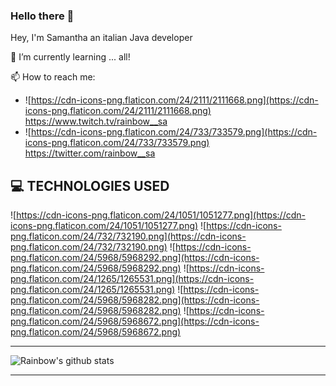 ### Hello there 👋

Hey, I'm Samantha an italian Java developer

 🌱 I’m currently learning ... all!

 📫 How to reach me: 
 - ![https://cdn-icons-png.flaticon.com/24/2111/2111668.png](https://cdn-icons-png.flaticon.com/24/2111/2111668.png) https://www.twitch.tv/rainbow__sa
 - ![https://cdn-icons-png.flaticon.com/24/733/733579.png](https://cdn-icons-png.flaticon.com/24/733/733579.png) https://twitter.com/rainbow__sa

## 💻 TECHNOLOGIES USED

![https://cdn-icons-png.flaticon.com/24/1051/1051277.png](https://cdn-icons-png.flaticon.com/24/1051/1051277.png)
![https://cdn-icons-png.flaticon.com/24/732/732190.png](https://cdn-icons-png.flaticon.com/24/732/732190.png)
![https://cdn-icons-png.flaticon.com/24/5968/5968292.png](https://cdn-icons-png.flaticon.com/24/5968/5968292.png)
![https://cdn-icons-png.flaticon.com/24/1265/1265531.png](https://cdn-icons-png.flaticon.com/24/1265/1265531.png)
![https://cdn-icons-png.flaticon.com/24/5968/5968282.png](https://cdn-icons-png.flaticon.com/24/5968/5968282.png)
![https://cdn-icons-png.flaticon.com/24/5968/5968672.png](https://cdn-icons-png.flaticon.com/24/5968/5968672.png)



---

![Rainbow's github stats](https://github-readme-stats.vercel.app/api?username=rainbowSa&show_icons=true&theme=tokyonight)

---
